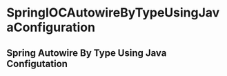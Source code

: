 # SpringIOCAutowireByTypeUsingJavaConfiguration
## Spring Autowire By Type Using Java Configutation
